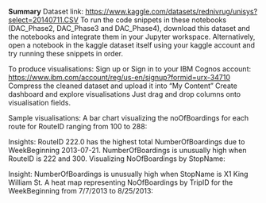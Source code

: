 __Summary__
Dataset link: https://www.kaggle.com/datasets/rednivrug/unisys?select=20140711.CSV
To run the code snippets in these notebooks (DAC_Phase2, DAC_Phase3 and DAC_Phase4), download this dataset and the notebooks and integrate them in your Jupyter workspace. 
Alternatively, open a notebook in the kaggle dataset itself using your kaggle account and try running these snippets in order.

To produce visualisations:
Sign up or Sign in to your IBM Cognos account: https://www.ibm.com/account/reg/us-en/signup?formid=urx-34710
Compress the cleaned dataset and upload it into “My Content”
Create dashboard and explore visualisations
Just drag and drop columns onto visualisation fields.

Sample visualisations:
A bar chart visualizing the noOfBoardings for each route for RouteID ranging from 100 to 288:

Insights:
RouteID 222.0 has the highest total NumberOfBoardings due to WeekBeginning 2013-07-21.
NumberOfBoardings is unusually high when RouteID is 222 and 300.
Visualizing NoOfBoardings by StopName:

Insight:
NumberOfBoardings is unusually high when StopName is X1 King William St.
A heat map representing NoOfBoardings by TripID for the WeekBeginning from 7/7/2013 to 8/25/2013:
